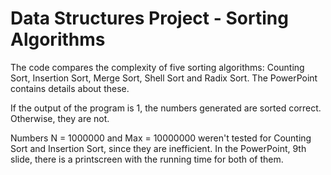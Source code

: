 # Data Structures Project - Sorting Algorithms
<p>
The code compares the complexity of five sorting algorithms: Counting Sort, Insertion Sort, Merge Sort, Shell Sort and Radix Sort. The PowerPoint contains details about these.
</p>
<p> If the output of the program is 1, the numbers generated are sorted correct. Otherwise, they are not.

<p> Numbers N = 1000000 and Max = 10000000 weren't tested for Counting Sort and Insertion Sort, since they are inefficient. In the PowerPoint, 9th slide, there is a printscreen with the running time for both of them.
</p>
